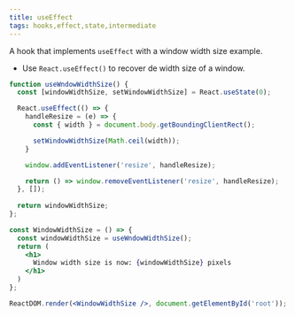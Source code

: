 ```yaml
---
title: useEffect
tags: hooks,effect,state,intermediate
---
```


A hook that implements `useEffect` with a window width size example.

- Use `React.useEffect()` to recover de width size of a window.

```jsx
function useWndowWidthSize() {
  const [windowWidthSize, setWindowWidthSize] = React.useState(0);

  React.useEffect(() => {
    handleResize = (e) => {
      const { width } = document.body.getBoundingClientRect();

      setWindowWidthSize(Math.ceil(width));
    }

    window.addEventListener('resize', handleResize);

    return () => window.removeEventListener('resize', handleResize);
  }, []);
  
  return windowWidthSize;
};

const WindowWidthSize = () => {
  const windowWidthSize = useWndowWidthSize();
  return (
    <h1>
      Window width size is now: {windowWidthSize} pixels
    </h1>
  )
};

```

```jsx
ReactDOM.render(<WindowWidthSize />, document.getElementById('root'));
```

